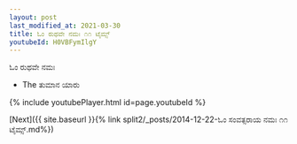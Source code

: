```yaml
---
layout: post
last_modified_at: 2021-03-30
title: ಓಂ ರುಥವೇ ನಮಃ ೧೧ ಟೈಮ್ಸ್
youtubeId: H0VBFymIlgY
---
```

 
 
 ಓಂ ರುಥವೇ ನಮಃ  
 
 -  The ತುಮಾನ ಯಾರು 
 
  
 
  
 
 
 
 
 
 


{% include youtubePlayer.html id=page.youtubeId %}
 
[Next]({{ site.baseurl }}{% link  split2/_posts/2014-12-22-ಓಂ ಸಂವತ್ಸರಾಯ ನಮಃ ೧೧ ಟೈಮ್ಸ್.md%})
 
